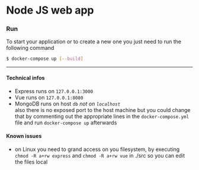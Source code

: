 # Node JS web app

### Run
To start your application or to create a new one you just need to run the following command 
```bash
$ docker-compose up [--build]
```


***

#### Technical infos
* Express runs on `127.0.0.1:3000`
* Vue runs on `127.0.0.1:8080`
* MongoDB runs on host `db` _not on `localhost`_\
also there is no exposed port to the host machine but you could change that by commenting out the appropriate lines in the `docker-compose.yml` file and run `docker-compose up` afterwards

#### Known issues
* on Linux you need to grand access on you filesystem, by executing `chmod -R a+rw express` and `chmod -R a+rw vue` in ./src so you can edit the files local